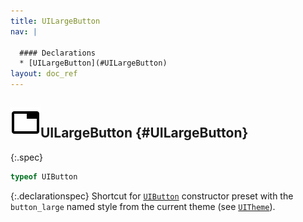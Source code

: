 ```yaml
---
title: UILargeButton
nav: |

  #### Declarations
  * [UILargeButton](#UILargeButton)
layout: doc_ref
---
```


## ![](/assets/icons/spec-var.svg)UILargeButton {#UILargeButton}
{:.spec}

```typescript
typeof UIButton
```
{:.declarationspec}
Shortcut for [`UIButton`](./UIButton) constructor preset with the `button_large` named style from the current theme (see [`UITheme`](./UITheme)).

